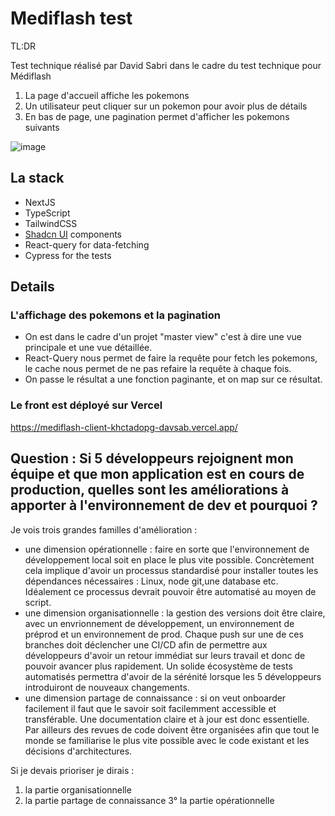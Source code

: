 # Mediflash test

TL:DR

Test technique réalisé par David Sabri dans le cadre du test technique pour Médiflash

1. La page d'accueil affiche les pokemons
2. Un utilisateur peut cliquer sur un pokemon pour avoir plus de détails
3. En bas de page, une pagination permet d'afficher les pokemons suivants

![image](https://github.com/Dav-sa/mediflash-client/assets/68847199/2a5834a0-26e3-491c-b872-5ab1d4cc8982)


## La stack

- NextJS
- TypeScript
- TailwindCSS
- [Shadcn UI](https://ui.shadcn.com/) components
- React-query for data-fetching
- Cypress for the tests

## Details

### L'affichage des pokemons et la pagination

- On est dans le cadre d'un projet "master view" c'est à dire une vue principale et une vue détaillée.
- React-Query nous permet de faire la requête pour fetch les pokemons, le cache nous permet de ne pas refaire la requête à chaque fois.
- On passe le résultat a une fonction paginante, et on map sur ce résultat.

### Le front est déployé sur Vercel
https://mediflash-client-khctadopg-davsab.vercel.app/

## Question : Si 5 développeurs rejoignent mon équipe et que mon application est en cours de production, quelles sont les améliorations à apporter à l'environnement de dev et pourquoi ? 

Je vois trois grandes familles d'amélioration : 
- une dimension opérationnelle : faire en sorte que l'environnement de développement local soit en place le plus vite possible. Concrètement cela implique d'avoir un processus standardisé pour installer toutes les dépendances nécessaires : Linux, node git,une database etc. Idéalement ce processus devrait pouvoir être automatisé au moyen de script.
- une dimension organisationnelle : la gestion des versions doit être claire, avec un envrionnement de développement, un environnement de préprod et un environnement de prod. Chaque push sur une de ces branches doit déclencher une CI/CD afin de permettre aux développeurs d'avoir un retour immédiat sur leurs travail et donc de pouvoir avancer plus rapidement. Un solide écosystème de tests automatisés permettra d'avoir de la sérénité lorsque les 5 développeurs introduiront de nouveaux changements.  
- une dimension partage de connaissance : si on veut onboarder facilement il faut que le savoir soit facilemment accessible et transférable. Une documentation claire et à jour est donc essentielle. Par ailleurs des revues de code doivent être organisées afin que tout le monde se familiarise le plus vite possible avec le code existant et les décisions d'architectures.

Si je devais prioriser je dirais : 
1) la partie organisationnelle 
2) la partie partage de connaissance
3° la partie opérationnelle 
